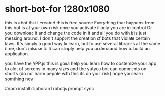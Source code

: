 # short-bot-for 1280x1080
this is abot that i created this is free source 
Everything that happens from this bot is at your own risk once you activate it only you are in control
Or you download it and change the code in it and all you do with it is just messing around. I don't support the creation of bots that violate certain laws. It's simply a good way to learn, but to use several libraries at the same time, don't misuse it. It can simply help you understand how to build an application.

you have the APP.js this is gona help you learn how to costemize your app to alot of screens in many sizes 
and the yutyob bot can comments on shorts (do not harm pepole with this its on your risk)
hope you learn somthing new


#npm install
clipborard
robotjs
prompt sync
